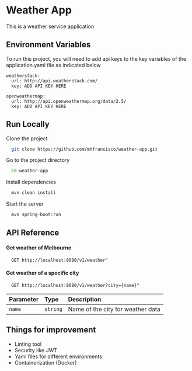 
# Weather App
This is a weather service application




## Environment Variables

To run this project, you will need to add api keys to the key variables of the application.yaml file as indicated below

```
weatherstack:
  url: http://api.weatherstack.com/
  key: ADD API KEY HERE

openweathermap:
  url: http://api.openweathermap.org/data/2.5/
  key: ADD API KEY HERE
```


## Run Locally

Clone the project

```bash
  git clone https://github.com/mhfrancisco/weather-app.git
```

Go to the project directory

```bash
  cd weather-app
```

Install dependencies

```bash
  mvn clean install
```

Start the server

```bash
  mvn spring-boot:run
```


## API Reference

#### Get weather of Melbourne

```http
  GET http://localhost:8080/v1/weather"
```

#### Get weather of a specific city

```http
  GET http://localhost:8080/v1/weather?city={name}"
```

| Parameter | Type     | Description                        |
| :-------- | :------- | :--------------------------------- |
| `name`    | `string` | Name of the city for weather data  |



## Things for improvement

- Linting tool
- Security like JWT
- Yaml files for different environments
- Containerization (Docker)

